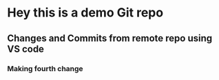 # Hey this is a demo Git repo

## Changes and Commits from remote repo using VS code

### Making fourth change